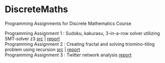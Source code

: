 # DiscreteMaths
 Programming Assignments for Discrete Mathematics Course

Programming Assignment 1 : Sudoku, kakurasu, 3-in-a-row solver utilizing SMT-solver z3 [src](https://github.com/greentealemonade/DiscreteMaths) | 
[report](https://github.com/greentealemonade/DiscreteMathematics/blob/master/ProgrammingAssignment1-Team10.docx) 
<br>
Programming Assignment 2 : Creating fractal and solving triomino-tiling problem using recursion [src](https://github.com/greentealemonade/DiscreteMathematics/tree/master/PA2) | [report](https://github.com/greentealemonade/DiscreteMathematics/blob/master/PA2/pa2_team5_report_final.pdf)
<br>
Programming Assignment 3 : Twitter network analysis [report](https://github.com/greentealemonade/DiscreteMathematics/blob/master/PA3/PA3_report.pptx)
